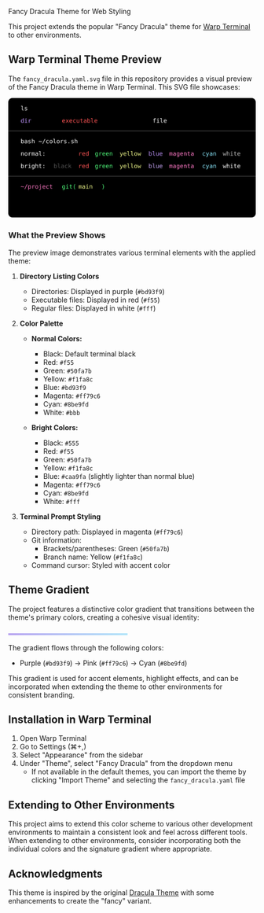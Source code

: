 Fancy Dracula Theme for Web Styling

This project extends the popular "Fancy Dracula" theme for [Warp Terminal](https://warp.dev) to other environments.

## Warp Terminal Theme Preview

The `fancy_dracula.yaml.svg` file in this repository provides a visual preview of the Fancy Dracula theme in Warp Terminal. This SVG file showcases:

![Fancy Dracula Theme Preview](fancy_dracula.yaml.svg)

### What the Preview Shows

The preview image demonstrates various terminal elements with the applied theme:

1. **Directory Listing Colors**
   - Directories: Displayed in purple (`#bd93f9`)
   - Executable files: Displayed in red (`#f55`)
   - Regular files: Displayed in white (`#fff`)

2. **Color Palette**
   - **Normal Colors:**
     - Black: Default terminal black
     - Red: `#f55`
     - Green: `#50fa7b`
     - Yellow: `#f1fa8c`
     - Blue: `#bd93f9`
     - Magenta: `#ff79c6`
     - Cyan: `#8be9fd`
     - White: `#bbb`

   - **Bright Colors:**
     - Black: `#555`
     - Red: `#f55`
     - Green: `#50fa7b`
     - Yellow: `#f1fa8c`
     - Blue: `#caa9fa` (slightly lighter than normal blue)
     - Magenta: `#ff79c6`
     - Cyan: `#8be9fd`
     - White: `#fff`

3. **Terminal Prompt Styling**
   - Directory path: Displayed in magenta (`#ff79c6`)
   - Git information:
     - Brackets/parentheses: Green (`#50fa7b`)
     - Branch name: Yellow (`#f1fa8c`)
   - Command cursor: Styled with accent color

## Theme Gradient

The project features a distinctive color gradient that transitions between the theme's primary colors, creating a cohesive visual identity:

![Fancy Dracula Gradient](gradient.png)

The gradient flows through the following colors:

- Purple (`#bd93f9`) → Pink (`#ff79c6`) → Cyan (`#8be9fd`)

This gradient is used for accent elements, highlight effects, and can be incorporated when extending the theme to other environments for consistent branding.

## Installation in Warp Terminal

1. Open Warp Terminal
2. Go to Settings (⌘+,)
3. Select "Appearance" from the sidebar
4. Under "Theme", select "Fancy Dracula" from the dropdown menu
   - If not available in the default themes, you can import the theme by clicking "Import Theme" and selecting the `fancy_dracula.yaml` file

## Extending to Other Environments

This project aims to extend this color scheme to various other development environments to maintain a consistent look and feel across different tools. When extending to other environments, consider incorporating both the individual colors and the signature gradient where appropriate.

## Acknowledgments

This theme is inspired by the original [Dracula Theme](https://draculatheme.com/) with some enhancements to create the "fancy" variant.
